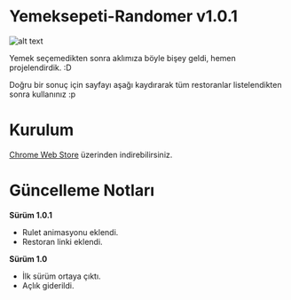# Yemeksepeti-Randomer v1.0.1

![alt text](http://i.imgur.com/d96MwMG.gif "Yemeksepeti Randomer")

Yemek seçemedikten sonra aklımıza böyle bişey geldi, hemen projelendirdik. :D

Doğru bir sonuç için sayfayı aşağı kaydırarak tüm restoranlar listelendikten sonra kullanınız :p

# Kurulum

[Chrome Web Store](https://chrome.google.com/webstore/detail/yemeksepeti-randomer/igliafellpiefmfodeagieiloanlckoa) üzerinden indirebilirsiniz.

# Güncelleme Notları
**Sürüm 1.0.1**
- Rulet animasyonu eklendi.
- Restoran linki eklendi.

**Sürüm 1.0**
- İlk sürüm ortaya çıktı.
- Açlık giderildi.

